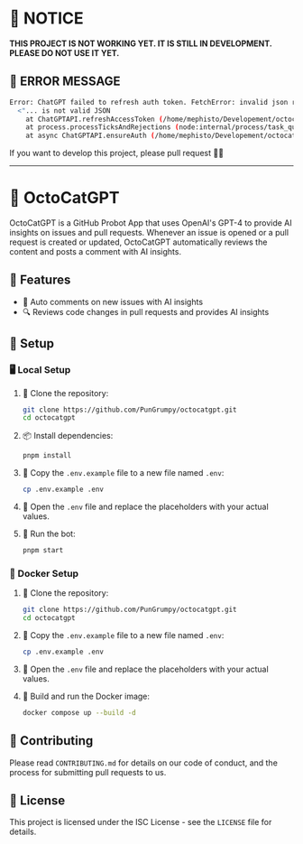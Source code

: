 # 📢 NOTICE

**THIS PROJECT IS NOT WORKING YET. IT IS STILL IN DEVELOPMENT. PLEASE DO NOT USE IT YET.**

## 🐛 ERROR MESSAGE

```bash
Error: ChatGPT failed to refresh auth token. FetchError: invalid json response body at https://chat.openai.com/api/auth/session reason: Unexpected token '<', "<html>
  <"... is not valid JSON
    at ChatGPTAPI.refreshAccessToken (/home/mephisto/Developement/octocatgpt/dist/index.js:7:113449)
    at process.processTicksAndRejections (node:internal/process/task_queues:95:5)
    at async ChatGPTAPI.ensureAuth (/home/mephisto/Developement/octocatgpt/dist/index.js:7:112124)
```

If you want to develop this project, please pull request 🙏🏻

---

# 🐙 OctoCatGPT

OctoCatGPT is a GitHub Probot App that uses OpenAI's GPT-4 to provide AI insights on issues and pull requests. Whenever an issue is opened or a pull request is created or updated, OctoCatGPT automatically reviews the content and posts a comment with AI insights.

## 🌟 Features

- 📝 Auto comments on new issues with AI insights
- 🔍 Reviews code changes in pull requests and provides AI insights

## 🚀 Setup

### 🖥️ Local Setup

1. 📂 Clone the repository:

   ```bash
   git clone https://github.com/PunGrumpy/octocatgpt.git
   cd octocatgpt
   ```

2. 📦 Install dependencies:

   ```bash
   pnpm install
   ```

3. 📄 Copy the `.env.example` file to a new file named `.env`:

   ```bash
   cp .env.example .env
   ```

4. 🔑 Open the `.env` file and replace the placeholders with your actual values.

5. 🏃 Run the bot:
   ```bash
   pnpm start
   ```

### 🐳 Docker Setup

1. 📂 Clone the repository:

   ```bash
   git clone https://github.com/PunGrumpy/octocatgpt.git
   cd octocatgpt
   ```

2. 📄 Copy the `.env.example` file to a new file named `.env`:

   ```bash
   cp .env.example .env
   ```

3. 🔑 Open the `.env` file and replace the placeholders with your actual values.

4. 🐳 Build and run the Docker image:
   ```bash
   docker compose up --build -d
   ```

## 🤝 Contributing

Please read `CONTRIBUTING.md` for details on our code of conduct, and the process for submitting pull requests to us.

## 📜 License

This project is licensed under the ISC License - see the `LICENSE` file for details.

```

```
